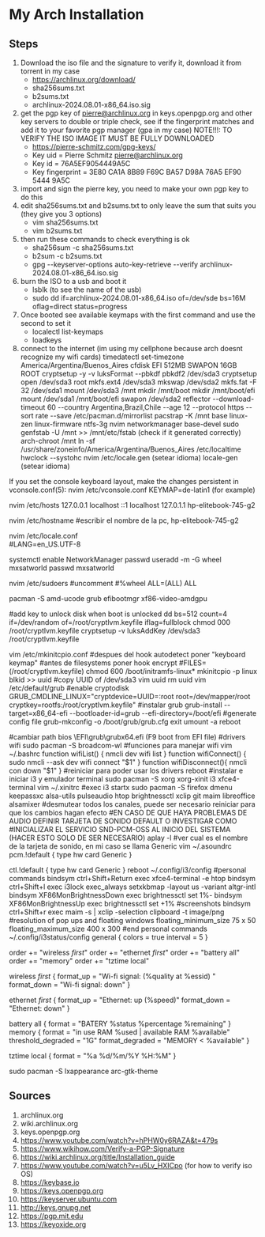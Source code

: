 # My Arch Installation
## Steps
1. Download the iso file and the signature to verify it, download it from torrent in my case
    + https://archlinux.org/download/
    + sha256sums.txt
    + b2sums.txt
    + archlinux-2024.08.01-x86_64.iso.sig
2. get the pgp key of pierre@archlinux.org in keys.openpgp.org and other key servers to double or triple check, see if the fingerprint matches and add it to your favorite pgp manager (gpa in my case)
NOTE!!!: TO VERIFY THE ISO IMAGE IT MUST BE FULLY DOWNLOADED
    + https://pierre-schmitz.com/gpg-keys/
    + Key uid         = Pierre Schmitz <pierre@archlinux.org>
    + Key id          = 76A5EF9054449A5C
    + Key fingerprint = 3E80 CA1A 8B89 F69C BA57  D98A 76A5 EF90 5444 9A5C
3. import and sign the pierre key, you need to make your own pgp key to do this
4. edit sha256sums.txt and b2sums.txt to only leave the sum that suits you (they give you 3 options)
    + vim sha256sums.txt
    + vim b2sums.txt
5. then run these commands to check everything is ok
    + sha256sum -c sha256sums.txt
    + b2sum -c b2sums.txt
    + gpg --keyserver-options auto-key-retrieve --verify archlinux-2024.08.01-x86_64.iso.sig
6. burn the ISO to a usb and boot it
    + lsblk (to see the name of the usb)
    + sudo dd if=archlinux-2024.08.01-x86_64.iso of=/dev/sde bs=16M oflag=direct status=progress
7. Once booted see available keymaps with the first command and use the second to set it
    + localectl list-keymaps
    + loadkeys <keymap>
8. connect to the internet (im using my cellphone because arch doesnt recognize my wifi cards)
timedatectl set-timezone America/Argentina/Buenos_Aires
cfdisk 
EFI 512MB
SWAPON 16GB
ROOT
cryptsetup -y -v luksFormat --pbkdf pbkdf2 /dev/sda3
cryptsetup open /dev/sda3 root
mkfs.ext4 /dev/sda3
mkswap /dev/sda2
mkfs.fat -F 32 /dev/sda1
mount /dev/sda3 /mnt
mkdir /mnt/boot
mkdir /mnt/boot/efi
mount /dev/sda1 /mnt/boot/efi
swapon /dev/sda2
reflector --download-timeout 60 --country Argentina,Brazil,Chile --age 12 --protocol https --sort rate --save /etc/pacman.d/mirrorlist
pacstrap -K /mnt base linux-zen linux-firmware ntfs-3g nvim networkmanager base-devel sudo 
genfstab -U /mnt >> /mnt/etc/fstab (check if it generated correctly)
arch-chroot /mnt
ln -sf /usr/share/zoneinfo/America/Argentina/Buenos_Aires /etc/localtime
hwclock --systohc
nvim /etc/locale.gen (setear idioma)
locale-gen (setear idioma)

If you set the console keyboard layout, make the changes persistent in vconsole.conf(5):
nvim /etc/vconsole.conf
KEYMAP=de-latin1 (for example)

nvim /etc/hosts
127.0.0.1        localhost
::1              localhost
127.0.1.1        hp-elitebook-745-g2

nvim /etc/hostname 
#escribir el nombre de la pc, hp-elitebook-745-g2

nvim /etc/locale.conf  
#LANG=en_US.UTF-8

systemctl enable NetworkManager
passwd
useradd -m -G wheel mxsatworld
passwd mxsatworld

nvim /etc/sudoers 
#uncomment
#%wheel ALL=(ALL) ALL

pacman -S amd-ucode grub efibootmgr xf86-video-amdgpu

#add key to unlock disk when boot is unlocked 
dd bs=512 count=4 if=/dev/random of=/root/cryptlvm.keyfile iflag=fullblock
chmod 000 /root/cryptlvm.keyfile
cryptsetup -v luksAddKey /dev/sda3 /root/cryptlvm.keyfile

vim /etc/mkinitcpio.conf 
#despues del hook autodetect poner "keyboard keymap" 
#antes de filesystems poner hook encrypt 
#FILES=(/root/cryptlvm.keyfile) 
chmod 600 /boot/initramfs-linux* 
mkinitcpio -p linux 
blkid >> uuid
#copy UUID of /dev/sda3 
vim uuid 
rm uuid
vim /etc/default/grub 
#enable cryptodisk 
GRUB_CMDLINE_LINUX="cryptdevice=UUID=<uuid copypasteada>:root root=/dev/mapper/root cryptkey=rootfs:/root/cryptlvm.keyfile" 
#instalar grub
grub-install --target=x86_64-efi --bootloader-id=grub --efi-directory=/boot/efi
#generate config file
grub-mkconfig -o /boot/grub/grub.cfg 
exit
umount -a
reboot   

#cambiar path bios \EFI\grub\grubx64.efi (F9 boot from EFI file)
#drivers wifi 
sudo pacman -S broadcom-wl 
#funciones para manejar wifi
vim ~/.bashrc
function wifiList() {
    nmcli dev wifi list 
} 
function wifiConnect() {
	sudo nmcli --ask dev wifi connect "$1"
}
function wifiDisconnect(){
        nmcli con down "$1" 
} 
#reiniciar para poder usar los drivers 
reboot 
#instalar e iniciar i3 y emulador terminal 
sudo pacman -S xorg xorg-xinit i3 xfce4-terminal
vim ~/.xinitrc 
#exec i3
startx
sudo pacman -S firefox dmenu keepassxc alsa-utils pulseaudio htop brightnessctl xclip git maim libreoffice
alsamixer
#desmutear todos los canales, puede ser necesario reiniciar para que los cambios hagan efecto 
#EN CASO DE QUE HAYA PROBLEMAS DE AUDIO DEFINIR TARJETA DE SONIDO DEFAULT O INVESTIGAR COMO
#INICIALIZAR EL SERVICIO SND-PCM-OSS AL INICIO DEL SISTEMA (HACER ESTO SOLO DE SER NECESARIO) 
aplay -l 
#ver cual es el nombre de la tarjeta de sonido, en mi caso se llama Generic
vim ~/.asoundrc
pcm.!default {
   type hw
   card Generic
}

ctl.!default {
   type hw
   card Generic
}
reboot 
~/.config/i3/config
#personal commands
bindsym ctrl+Shift+Return exec xfce4-terminal -e htop
bindsym ctrl+Shift+l exec i3lock
exec_always setxkbmap -layout us -variant altgr-intl
bindsym XF86MonBrightnessDown exec brightnessctl set 1%-
bindsym XF86MonBrightnessUp exec brightnessctl set +1% 
#screenshots
bindsym ctrl+Shift+r exec maim -s | xclip -selection clipboard -t image/png
#resolution of pop ups and floating windows
floating_minimum_size 75 x 50
floating_maximum_size 400 x 300 
#end personal commands 
~/.config/i3status/config 
general {
        colors = true
        interval = 5
}

order += "wireless _first_"
order += "ethernet _first_"
order += "battery all"
order += "memory"
order += "tztime local"

wireless _first_ {
        format_up = "Wi-fi signal: (%quality at %essid) "
        format_down = "Wi-fi signal: down"
}

ethernet _first_ {
        format_up = "Ethernet: up (%speed)"
        format_down = "Ethernet: down"
}

battery all {
        format = "BATERY %status %percentage %remaining"
}
memory {
        format = "in use RAM %used | available RAM %available"
        threshold_degraded = "1G"
        format_degraded = "MEMORY < %available"
}

tztime local {
        format = "%a %d/%m/%Y %H:%M"
} 

sudo pacman -S lxappearance arc-gtk-theme

## Sources
1. archlinux.org
2. wiki.archlinux.org
3. keys.openpgp.org
4. https://www.youtube.com/watch?v=hPHW0y6RAZA&t=479s
5. https://www.wikihow.com/Verify-a-PGP-Signature
6. https://wiki.archlinux.org/title/Installation_guide 
7. https://www.youtube.com/watch?v=u5Lv_HXICpo (for how to verify iso OS)
8. https://keybase.io
9. https://keys.openpgp.org
10. https://keyserver.ubuntu.com
11. http://keys.gnupg.net
12. https://pgp.mit.edu
13. https://keyoxide.org